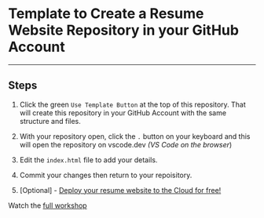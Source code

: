 # Template to Create a Resume Website Repository in your GitHub Account

<hr>

## Steps
1. Click the green `Use Template Button` at the top of this repository. 
    That will create this repository in your GitHub Account with the same structure and files.

1. With your repository open, click the `.` button on your keyboard and this will open the repository on vscode.dev _(VS Code on the browser_)
1. Edit the `index.html` file to add your details.
1. Commit your changes then return to your repoisitory.
5. [Optional] - [Deploy your resume website to the Cloud for free!](https://github.com/microsoft/workshop-library/tree/main/short/deploy-to-azure-from-github#launch-into-the-cloud-with-github-and-azure)

Watch the  [full workshop](https://github.com/microsoft/workshop-library/blob/main/full/build-resume-website/README.md/?WT.mc_id=academic-70942-juliamuiruri)
